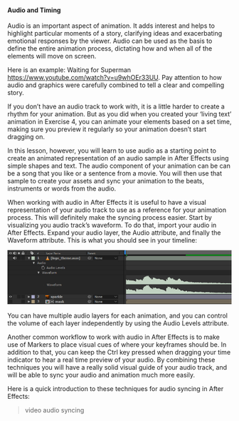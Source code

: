 #### Audio and Timing

Audio is an important aspect of animation. It adds interest and helps to highlight particular moments of a story, clarifying ideas and exacerbating emotional responses by the viewer. Audio can be used as the basis to define the entire animation process, dictating how and when all of the elements will move on screen.
 
Here is an example: Waiting for Superman https://www.youtube.com/watch?v=u9whOEr33UU. Pay attention to how audio and graphics were carefully combined to tell a clear and compelling story.
 
If you don’t have an audio track to work with, it is a little harder to create a rhythm for your animation. But as you did when you created your ‘living text’ animation in Exercise 4, you can animate your elements based on a set time, making sure you preview it regularly so your animation doesn’t start dragging on.
 
In this lesson, however, you will learn to use audio as a starting point to create an animated representation of an audio sample in After Effects using simple shapes and text. The audio component of your animation can be can be a song that you like or a sentence from a movie. You will then use that sample to create your assets and sync your animation to the beats, instruments or words from the audio.
 
When working with audio in After Effects it is useful to have a visual representation of your audio track to use as a reference for your animation process. This will definitely make the syncing process easier. Start by visualizing you audio track’s waveform. To do that, import your audio in After Effects. Expand your audio layer, the Audio attribute, and finally the Waveform attribute. This is what you should see in your timeline:

![](/assets/unit2/waveform.jpg)

You can have multiple audio layers for each animation, and you can control the volume of each layer independently by using the Audio Levels attribute.
 
Another common workflow to work with audio in After Effects is to make use of Markers to place visual cues of where your keyframes should be. In addition to that, you can keep the Ctrl key pressed when dragging your time indicator to hear a real time preview of your audio. By combining these techniques you will have a really solid visual guide of your audio track, and will be able to sync your audio and animation much more easily. 
 
Here is a quick introduction to these techniques for audio syncing in After Effects:
 
>video audio syncing

